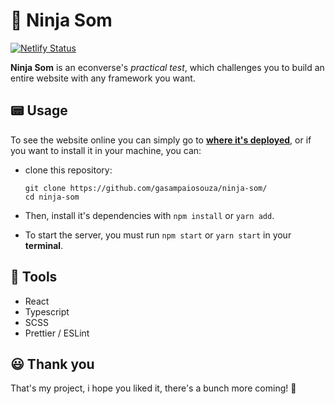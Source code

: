 # 🎵 Ninja Som

[![Netlify Status](https://api.netlify.com/api/v1/badges/9361965f-f418-484d-912a-61532b6b3786/deploy-status)](https://app.netlify.com/sites/ninja-som/deploys)

**Ninja Som** is an econverse's _practical test_, which challenges you to build an entire website with any framework you want.

## 📟 Usage

To see the website online you can simply go to **[where it's deployed](https://ninja-som.netlify.app/)**, or if you want to install it in your machine, you can:

- clone this repository:
  ```
  git clone https://github.com/gasampaiosouza/ninja-som/
  cd ninja-som
  ```

- Then, install it's dependencies with `npm install` or `yarn add`.

- To start the server, you must run `npm start` or `yarn start` in your **terminal**.

## 📌 Tools

- React
- Typescript
- SCSS
- Prettier / ESLint

## 😃 Thank you

That's my project, i hope you liked it, there's a bunch more coming! 💜
